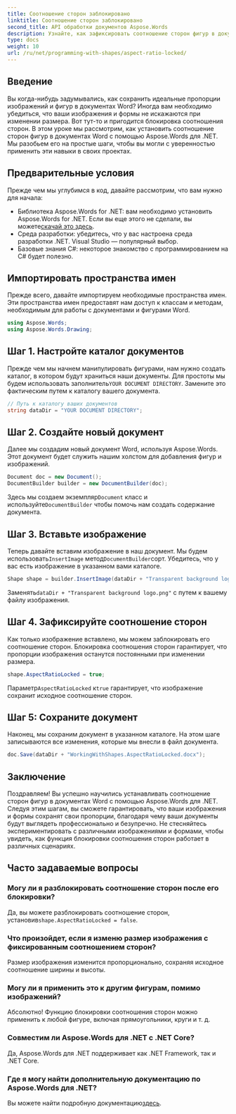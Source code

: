 ```yaml
---
title: Соотношение сторон заблокировано
linktitle: Соотношение сторон заблокировано
second_title: API обработки документов Aspose.Words
description: Узнайте, как зафиксировать соотношение сторон фигур в документах Word с помощью Aspose.Words для .NET. Следуйте этому пошаговому руководству, чтобы сохранить пропорции изображений и форм.
type: docs
weight: 10
url: /ru/net/programming-with-shapes/aspect-ratio-locked/
---
```

## Введение

Вы когда-нибудь задумывались, как сохранить идеальные пропорции изображений и фигур в документах Word? Иногда вам необходимо убедиться, что ваши изображения и формы не искажаются при изменении размера. Вот тут-то и пригодится блокировка соотношения сторон. В этом уроке мы рассмотрим, как установить соотношение сторон фигур в документах Word с помощью Aspose.Words для .NET. Мы разобьем его на простые шаги, чтобы вы могли с уверенностью применить эти навыки в своих проектах.

## Предварительные условия

Прежде чем мы углубимся в код, давайте рассмотрим, что вам нужно для начала:

- Библиотека Aspose.Words for .NET: вам необходимо установить Aspose.Words for .NET. Если вы еще этого не сделали, вы можете[скачай это здесь](https://releases.aspose.com/words/net/).
- Среда разработки: убедитесь, что у вас настроена среда разработки .NET. Visual Studio — популярный выбор.
- Базовые знания C#: некоторое знакомство с программированием на C# будет полезно.

## Импортировать пространства имен

Прежде всего, давайте импортируем необходимые пространства имен. Эти пространства имен предоставят нам доступ к классам и методам, необходимым для работы с документами и фигурами Word.

```csharp
using Aspose.Words;
using Aspose.Words.Drawing;
```

## Шаг 1. Настройте каталог документов

 Прежде чем мы начнем манипулировать фигурами, нам нужно создать каталог, в котором будут храниться наши документы. Для простоты мы будем использовать заполнитель`YOUR DOCUMENT DIRECTORY`. Замените это фактическим путем к каталогу вашего документа.

```csharp
// Путь к каталогу ваших документов
string dataDir = "YOUR DOCUMENT DIRECTORY";
```

## Шаг 2. Создайте новый документ

Далее мы создадим новый документ Word, используя Aspose.Words. Этот документ будет служить нашим холстом для добавления фигур и изображений.

```csharp
Document doc = new Document();
DocumentBuilder builder = new DocumentBuilder(doc);
```

 Здесь мы создаем экземпляр`Document` класс и используйте`DocumentBuilder` чтобы помочь нам создать содержание документа.

## Шаг 3. Вставьте изображение

 Теперь давайте вставим изображение в наш документ. Мы будем использовать`InsertImage` метод`DocumentBuilder`сорт. Убедитесь, что у вас есть изображение в указанном вами каталоге.

```csharp
Shape shape = builder.InsertImage(dataDir + "Transparent background logo.png");
```

 Заменять`dataDir + "Transparent background logo.png"` с путем к вашему файлу изображения.

## Шаг 4. Зафиксируйте соотношение сторон

Как только изображение вставлено, мы можем заблокировать его соотношение сторон. Блокировка соотношения сторон гарантирует, что пропорции изображения останутся постоянными при изменении размера.

```csharp
shape.AspectRatioLocked = true;
```

 Параметр`AspectRatioLocked` к`true` гарантирует, что изображение сохранит исходное соотношение сторон.

## Шаг 5: Сохраните документ

Наконец, мы сохраним документ в указанном каталоге. На этом шаге записываются все изменения, которые мы внесли в файл документа.

```csharp
doc.Save(dataDir + "WorkingWithShapes.AspectRatioLocked.docx");
```

## Заключение

Поздравляем! Вы успешно научились устанавливать соотношение сторон фигур в документах Word с помощью Aspose.Words для .NET. Следуя этим шагам, вы сможете гарантировать, что ваши изображения и формы сохранят свои пропорции, благодаря чему ваши документы будут выглядеть профессионально и безупречно. Не стесняйтесь экспериментировать с различными изображениями и формами, чтобы увидеть, как функция блокировки соотношения сторон работает в различных сценариях.

## Часто задаваемые вопросы

### Могу ли я разблокировать соотношение сторон после его блокировки?
Да, вы можете разблокировать соотношение сторон, установив`shape.AspectRatioLocked = false`.

### Что произойдет, если я изменю размер изображения с фиксированным соотношением сторон?
Размер изображения изменится пропорционально, сохраняя исходное соотношение ширины и высоты.

### Могу ли я применить это к другим фигурам, помимо изображений?
Абсолютно! Функцию блокировки соотношения сторон можно применить к любой фигуре, включая прямоугольники, круги и т. д.

### Совместим ли Aspose.Words для .NET с .NET Core?
Да, Aspose.Words для .NET поддерживает как .NET Framework, так и .NET Core.

### Где я могу найти дополнительную документацию по Aspose.Words для .NET?
 Вы можете найти подробную документацию[здесь](https://reference.aspose.com/words/net/).